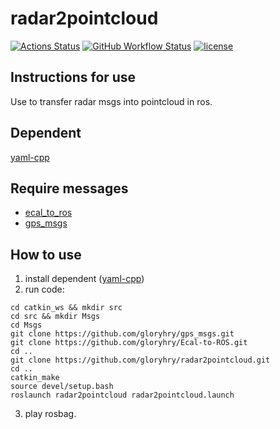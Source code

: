 # radar2pointcloud

[![Actions Status](https://github.com/gloryhry/radar2pointcloud/workflows/CI/badge.svg)](https://github.com/gloryhry/radar2pointcloud)
[![GitHub Workflow Status](https://img.shields.io/github/workflow/status/gloryhry/radar2pointcloud/CI)](https://github.com/gloryhry/radar2pointcloud/actions)
[![license](https://img.shields.io/badge/license-GPL--3.0-green.svg)](https://github.com/gloryhry/radar2pointcloud/blob/master/LICENSE)

## Instructions for use

Use to transfer radar msgs into pointcloud in ros.

## Dependent

[yaml-cpp](https://github.com/jbeder/yaml-cpp.git)

## Require messages

- [ecal_to_ros](https://github.com/gloryhry/Ecal-to-ROS)
- [gps_msgs](https://github.com/gloryhry/gps_msgs)

## How to use

1. install dependent ([yaml-cpp](https://github.com/jbeder/yaml-cpp.git))
2. run code:
```mkdir catkin_ws
cd catkin_ws && mkdir src
cd src && mkdir Msgs
cd Msgs
git clone https://github.com/gloryhry/gps_msgs.git
git clone https://github.com/gloryhry/Ecal-to-ROS.git
cd ..
git clone https://github.com/gloryhry/radar2pointcloud.git
cd ..
catkin_make
source devel/setup.bash 
roslaunch radar2pointcloud radar2pointcloud.launch
```
3. play rosbag.
